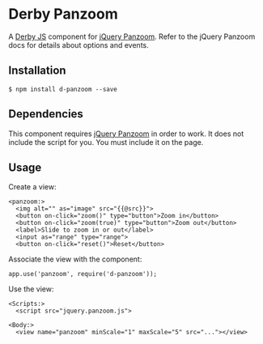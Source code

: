 Derby Panzoom
=============

A [Derby JS](http://derbyjs.com) component for [jQuery Panzoom](https://github.com/timmywil/jquery.panzoom).
Refer to the jQuery Panzoom docs for details about options and events.

Installation
------------

    $ npm install d-panzoom --save

Dependencies
------------

This component requires [jQuery Panzoom](https://github.com/timmywil/jquery.panzoom) in order to work.
It does not include the script for you. You must include it on the page.

Usage
-----

Create a view:

    <panzoom:>
      <img alt="" as="image" src="{{@src}}">
      <button on-click="zoom()" type="button">Zoom in</button>
      <button on-click="zoom(true)" type="button">Zoom out</button>
      <label>Slide to zoom in or out</label>
      <input as="range" type="range">
      <button on-click="reset()">Reset</button>

Associate the view with the component:

    app.use('panzoom', require('d-panzoom'));

Use the view:

    <Scripts:>
      <script src="jquery.panzoom.js">

    <Body:>
      <view name="panzoom" minScale="1" maxScale="5" src="..."></view>
